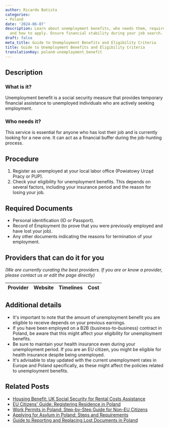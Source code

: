 ```yaml
---
author: Ricardo Batista
categories:
- Poland
date: '2024-06-07'
description: Learn about unemployment benefits, who needs them, required documents,
  and how to apply. Ensure financial stability during your job search.
draft: false
meta_title: Guide to Unemployment Benefits and Eligibility Criteria
title: Guide to Unemployment Benefits and Eligibility Criteria
translationKey: poland-unemployment_benefit
---
```


## Description
### What is it?
Unemployment benefit is a social security measure that provides temporary financial assistance to unemployed individuals who are actively seeking employment. 

### Who needs it?
This service is essential for anyone who has lost their job and is currently looking for a new one. It can act as a financial buffer during the job-hunting process.

## Procedure

1. Register as unemployed at your local labor office (Powiatowy Urząd Pracy or PUP).
2. Check your eligibility for unemployment benefits. This depends on several factors, including your insurance period and the reason for losing your job.

## Required Documents

- Personal identification (ID or Passport).
- Record of Employment (to prove that you were previously employed and have lost your job).
- Any other documents indicating the reasons for termination of your employment.

## Providers that can do it for you

_(We are currently curating the best providers. If you are or know a provider, please contact us or edit the page directly)_

| Provider        |     Website     |     Timelines    |       Cost      |
| --------------- | --------------- |  :-------------: | :-------------: |

## Additional details
- It's important to note that the amount of unemployment benefit you are eligible to receive depends on your previous earnings.
- If you have been employed on a B2B (business-to-business) contract in Poland, be aware that this might affect your eligibility for unemployment benefits.
- Be sure to maintain your health insurance even during your unemployment period. If you are an EU citizen, you might be eligible for health insurance despite being unemployed.
- It's advisable to stay updated with the current unemployment rates in Europe and Poland specifically, as these might affect the policies related to unemployment benefits. 



## Related Posts

- [Housing Benefit: UK Social Security for Rental Costs Assistance](https://tramitit.com/guides/poland/application_for_housing_benefit/)
- [EU Citizens' Guide: Registering Residence in Poland](https://tramitit.com/guides/poland/registration_of_residence_for_eu_citizens/)
- [Work Permits in Poland: Step-by-Step Guide for Non-EU Citizens](https://tramitit.com/guides/poland/work_permit_for_foreigners/)
- [Applying for Asylum in Poland: Steps and Requirements](https://tramitit.com/guides/poland/asylum_application/)
- [Guide to Reporting and Replacing Lost Documents in Poland](https://tramitit.com/guides/poland/report_of_lost_documents/)